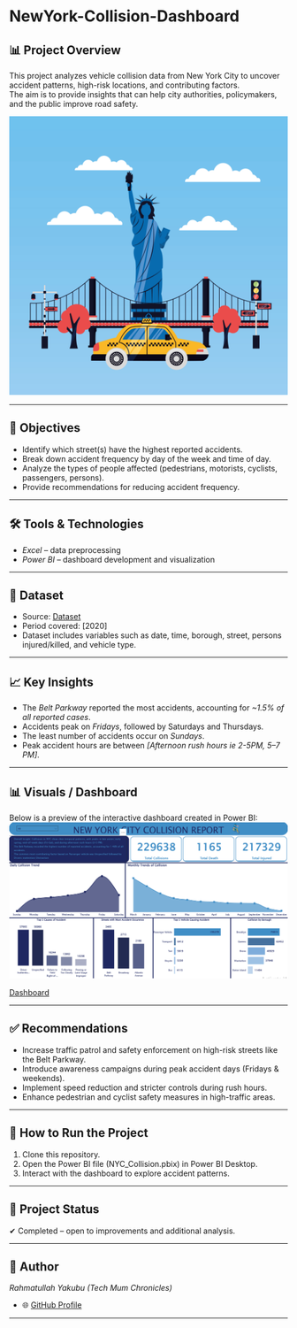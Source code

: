 # NewYork-Collision-Dashboard

## 📊 Project Overview  
This project analyzes vehicle collision data from New York City to uncover accident patterns, high-risk locations, and contributing factors.  
The aim is to provide insights that can help city authorities, policymakers, and the public improve road safety. 

![](https://github.com/Rahmatullah-OY/NewYork-Collision-Dashboard/blob/main/55628.jpg)

---

## 🎯 Objectives  
- Identify which street(s) have the highest reported accidents.  
- Break down accident frequency by day of the week and time of day.  
- Analyze the types of people affected (pedestrians, motorists, cyclists, passengers, persons).  
- Provide recommendations for reducing accident frequency.  

---

## 🛠 Tools & Technologies  
- *Excel* – data preprocessing  
- *Power BI* – dashboard development and visualization  
 
---

## 📂 Dataset  
- Source: [Dataset](https://docs.google.com/spreadsheets/d/1huf7nbHNZdzr4N6QUvURxeWU-G27KSYU3Kl3v_heXgw/edit?gid=1166525029#gid=1166525029) 
- Period covered: [2020]  
- Dataset includes variables such as date, time, borough, street, persons injured/killed, and vehicle type.  

---

## 📈 Key Insights  
- The *Belt Parkway* reported the most accidents, accounting for *~1.5% of all reported cases*.  
- Accidents peak on *Fridays*, followed by Saturdays and Thursdays.  
- The least number of accidents occur on *Sundays*.  
- Peak accident hours are between *[Afternoon rush hours ie 2-5PM, 5–7 PM]*.  

---

## 📊 Visuals / Dashboard  
Below is a preview of the interactive dashboard created in Power BI: 
![](https://github.com/Rahmatullah-OY/NewYork-Collision-Dashboard/blob/main/Screenshot%20(157).png)

[Dashboard](https://github.com/Rahmatullah-OY/NewYork-Collision-Dashboard/blob/main/Screenshot%20(157).png)

---

## ✅ Recommendations  
- Increase traffic patrol and safety enforcement on high-risk streets like the Belt Parkway.  
- Introduce awareness campaigns during peak accident days (Fridays & weekends).  
- Implement speed reduction and stricter controls during rush hours.  
- Enhance pedestrian and cyclist safety measures in high-traffic areas.  

---

## 🚀 How to Run the Project  
1. Clone this repository.  
2. Open the Power BI file (NYC_Collision.pbix) in Power BI Desktop.  
3. Interact with the dashboard to explore accident patterns.  

---

## 📌 Project Status  
✔ Completed – open to improvements and additional analysis.  

---

## 👤 Author  
*Rahmatullah Yakubu (Tech Mum Chronicles)*  
- 🌐 [GitHub Profile](https://github.com/Rahmatullah-OY)  

---

